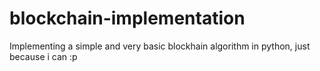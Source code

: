 # blockchain-implementation
Implementing a simple and very basic blockhain algorithm in python, just because i can :p
